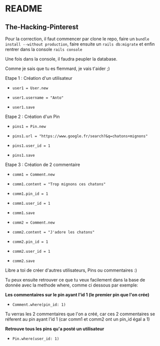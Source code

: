 # README

## The-Hacking-Pinterest

Pour la correction, il faut commencer par clone le repo, faire un ```bundle install --without production```, faire ensuite un ```rails db:migrate``` et enfin rentrer dans la console ```rails console```

Une fois dans la console, il faudra peupler la database.

Comme je sais que tu es flemmard, je vais t'aider ;)

Etape 1 : Création d'un utilisateur

* ```user1 = User.new```

* ```user1.username = "Anto"```

* ```user1.save```

Etape 2 : Création d'un Pin

* ```pins1 = Pin.new```

* ```pins1.url = "https://www.google.fr/search?&q=chatons+mignons"```

* ```pins1.user_id = 1```

* ```pins1.save```

Etape 3 : Création de 2 commentaire

* ```comm1 = Comment.new```

* ```comm1.content = "Trop mignons ces chatons"```

* ```comm1.pin_id = 1```

* ```comm1.user_id = 1```

* ```comm1.save```


* ```comm2 = Comment.new```

* ```comm2.content = "J'adore les chatons"```

* ```comm2.pin_id = 1```

* ```comm2.user_id = 1```

* ```comm2.save```


Libre a toi de créer d'autres utilisateurs, Pins ou commentaires :)

Tu peux ensuite retrouver ce que tu veux facilement dans la base de donnée avec la methode where, comme ci dessous par exemple:

**Les commentaires sur le pin ayant l'id 1 (le premier pin que l'on crée)**

* ```Comment.where(pin_id: 1)```

Tu verras les 2 commentaires que l'on a créé, car ces 2 commentaires se réferent au pin ayant l'id 1 (car comm1 et comm2 ont un pin_id égal a 1)

**Retrouve tous les pins qu'a posté un utilisateur**

* ```Pin.where(user_id: 1)```

